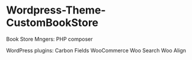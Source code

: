# Wordpress-Theme-CustomBookStore

Book Store
Mngers:
PHP composer

WordPress plugins:
Carbon Fields
WooCommerce
Woo Search
Woo Align
